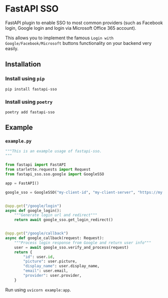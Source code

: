 # FastAPI SSO

FastAPI plugin to enable SSO to most common providers (such as Facebook login, Google login and login via Microsoft Office 365 account).

This allows you to implement the famous `Login with Google/Facebook/Microsoft` buttons functionality on your backend very easily.

## Installation

### Install using `pip`

```console
pip install fastapi-sso
```

### Install using `poetry`

```console
poetry add fastapi-sso
```

## Example

### `example.py`

```python
"""This is an example usage of fastapi-sso.
"""

from fastapi import FastAPI
from starlette.requests import Request
from fastapi_sso.sso.google import GoogleSSO

app = FastAPI()

google_sso = GoogleSSO("my-client-id", "my-client-server", "https://my.awesome-web.com/google/callback")


@app.get("/google/login")
async def google_login():
    """Generate login url and redirect"""
    return await google_sso.get_login_redirect()


@app.get("/google/callback")
async def google_callback(request: Request):
    """Process login response from Google and return user info"""
    user = await google_sso.verify_and_process(request)
    return {
        "id": user.id,
        "picture": user.picture,
        "display_name": user.display_name,
        "email": user.email,
        "provider": user.provider,
    }
```

Run using `uvicorn example:app`.
